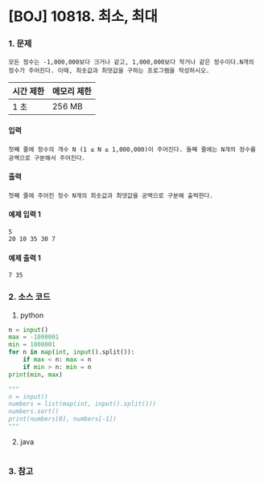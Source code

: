 # [BOJ] 10818. 최소, 최대

### 1. 문제

``` 모든 정수는 -1,000,000보다 크거나 같고, 1,000,000보다 작거나 같은 정수이다.N개의 정수가 주어진다. 이때, 최솟값과 최댓값을 구하는 프로그램을 작성하시오.  ```

| 시간 제한 | 메모리 제한 |
|:------|:-------| 
| 1 초   | 256 MB |


#### 입력

``` 첫째 줄에 정수의 개수 N (1 ≤ N ≤ 1,000,000)이 주어진다. 둘째 줄에는 N개의 정수를 공백으로 구분해서 주어진다. ```

#### 출력

``` 첫째 줄에 주어진 정수 N개의 최솟값과 최댓값을 공백으로 구분해 출력한다. ```


#### 예제 입력 1

```
5
20 10 35 30 7
```

#### 예제 출력 1

```
7 35
```



### 2. 소스 코드

1. python

```python
n = input()
max = -1000001
min = 1000001
for n in map(int, input().split()):
    if max < n: max = n
    if min > n: min = n
print(min, max)

""" 
n = input()
numbers = list(map(int, input().split()))
numbers.sort()
print(numbers[0], numbers[-1])
""" 
```

2. java

```java

```


### 3. 참고

```

```



